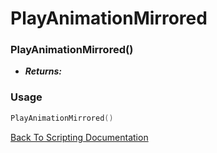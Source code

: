 # PlayAnimationMirrored

### PlayAnimationMirrored()
- ***Returns:*** 

### Usage

```Lua
PlayAnimationMirrored()
```


[Back To Scripting Documentation](../README.md)
